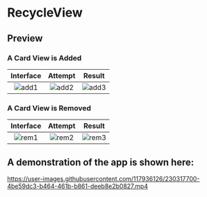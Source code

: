 # RecycleView

## Preview
### A Card View is Added
Interface|Attempt|Result
:-----:|:-------------------------------:|:------:
![add1](https://user-images.githubusercontent.com/117936126/230320555-97ae791e-9bbb-452a-b06e-1315edc76bf3.jpg)|![add2](https://user-images.githubusercontent.com/117936126/230320603-e2569de6-14b5-48fc-a9e3-698afd7c960d.jpg)|![add3](https://user-images.githubusercontent.com/117936126/230320621-4dfa3493-67b2-4122-bfbb-160bce5ff540.jpg)

### A Card View is Removed
Interface|Attempt|Result
:-----:|:-------------------------------:|:-----------:|
![rem1](https://user-images.githubusercontent.com/117936126/230322023-a7d9a86a-ab9d-4985-83d6-d5f8b2f6c829.jpg)|![rem2](https://user-images.githubusercontent.com/117936126/230322112-9d1089d2-ce73-41a8-8198-89b8e6800af9.jpg)|![rem3](https://user-images.githubusercontent.com/117936126/230322153-8fe37cbe-b6ce-4aca-9673-945d62a23cd8.jpg)

## A demonstration of the app is shown here:

https://user-images.githubusercontent.com/117936126/230317700-4be59dc3-b464-461b-b861-deeb8e2b0827.mp4

